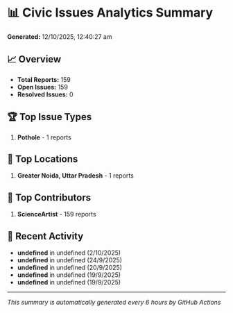 # 📊 Civic Issues Analytics Summary

**Generated:** 12/10/2025, 12:40:27 am

## 📈 Overview
- **Total Reports:** 159
- **Open Issues:** 159
- **Resolved Issues:** 0

## 🏆 Top Issue Types
1. **Pothole** - 1 reports

## 📍 Top Locations
1. **Greater Noida, Uttar Pradesh** - 1 reports

## 👥 Top Contributors
1. **ScienceArtist** - 159 reports

## 📅 Recent Activity
- **undefined** in undefined (2/10/2025)
- **undefined** in undefined (24/9/2025)
- **undefined** in undefined (20/9/2025)
- **undefined** in undefined (19/9/2025)
- **undefined** in undefined (19/9/2025)

---
*This summary is automatically generated every 6 hours by GitHub Actions*
